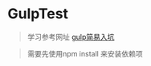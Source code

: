 # GulpTest

>学习参考网址 [gulp简易入坑](https://segmentfault.com/a/1190000002955996)

>需要先使用npm install 来安装依赖项
